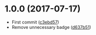 <a name="1.0.0"></a>
# 1.0.0 (2017-07-17)

* First commit ([c3ebd57](https://github.com/kikobeats/pkg-size/commit/c3ebd57))
* Remove unnecessary badge ([d637b51](https://github.com/kikobeats/pkg-size/commit/d637b51))




